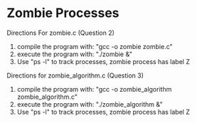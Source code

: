 # Zombie Processes
 
Directions For zombie.c (Question 2)

1. compile the program with: "gcc -o zombie zombie.c"
2. execute the program with: "./zombie &"
3. Use "ps -l" to track processes, zombie process has label Z

Directions for zombie_algorithm.c (Question 3)
1. compile the program with: "gcc -o zombie_algorithm zombie_algorithm.c"
2. execute the program with: "./zombie_algorithm &"
3. Use "ps -l" to track processes, zombie process has label Z